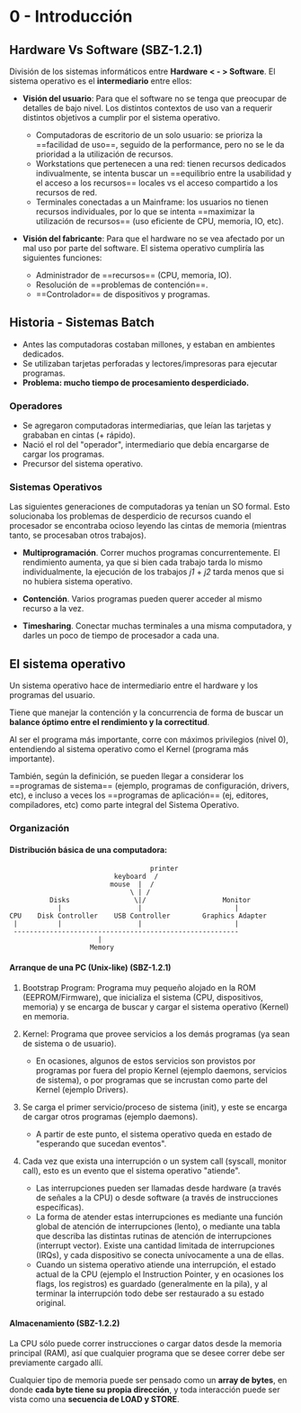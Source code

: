 # 0 - Introducción

## Hardware Vs Software (SBZ-1.2.1)
División de los sistemas informáticos entre **Hardware < - > Software**. El sistema operativo es el **intermediario** entre ellos:

- **Visión del usuario**: Para que el software no se tenga que preocupar de detalles de bajo nivel. Los distintos contextos de uso van a requerir distintos objetivos a cumplir por el sistema operativo.
	- Computadoras de escritorio de un solo usuario: se prioriza la ==facilidad de uso==, seguido de la performance, pero no se le da prioridad a la utilización de recursos.
	- Workstations que pertenecen a una red: tienen recursos dedicados indivualmente, se intenta buscar un ==equilibrio entre la usabilidad y el acceso a los recursos== locales vs el acceso compartido a los recursos de red.
	- Terminales conectadas a un Mainframe: los usuarios no tienen recursos individuales, por lo que se intenta ==maximizar la utilización de recursos== (uso eficiente de CPU, memoria, IO, etc).
	
- **Visión del fabricante**: Para que el hardware no se vea afectado por un mal uso por parte del software. El sistema operativo cumpliría las siguientes funciones:

	- Administrador de ==recursos== (CPU, memoria, IO).
	- Resolución de ==problemas de contención==.
	- ==Controlador== de dispositivos y programas.

## Historia - Sistemas Batch
- Antes las computadoras costaban millones, y estaban en ambientes dedicados.
- Se utilizaban tarjetas perforadas y lectores/impresoras para ejecutar programas.
- **Problema: mucho tiempo de procesamiento desperdiciado.**

### Operadores
- Se agregaron computadoras intermediarias, que leían las tarjetas y grababan en cintas (+ rápido).
- Nació el rol del "operador", intermediario que debía encargarse de cargar los programas.
- Precursor del sistema operativo.

### Sistemas Operativos
Las siguientes generaciones de computadoras ya tenían un SO formal. Esto solucionaba los problemas de desperdicio de recursos cuando el procesador se encontraba ocioso leyendo las cintas de memoria (mientras tanto, se procesaban otros trabajos).

- **Multiprogramación**.  Correr muchos programas concurrentemente. El rendimiento aumenta, ya que si bien cada trabajo tarda lo mismo individualmente, la ejecución de los trabajos _j1_ + _j2_ tarda menos que si no hubiera sistema operativo.

- **Contención**. Varios programas pueden querer acceder al mismo recurso a la vez.

- **Timesharing**. Conectar muchas terminales a una misma computadora, y darles un poco de tiempo de procesador a cada una.

## El sistema operativo
Un sistema operativo hace de intermediario entre el hardware y los programas del usuario.

Tiene que manejar la contención y la concurrencia de forma de buscar un **balance óptimo entre el rendimiento y la correctitud**.

Al ser el programa más importante, corre con máximos privilegios (nivel 0), entendiendo al sistema operativo como el Kernel (programa más importante).

También, según la definición, se pueden llegar a considerar los ==programas de sistema== (ejemplo, programas de configuración, drivers, etc), e incluso a veces los ==programas de aplicación== (ej, editores, compiladores, etc) como parte integral del Sistema Operativo.

### Organización

#### Distribución básica de una computadora:
```
                                   printer
                          keyboard  /
                         mouse  |  /
                              \ | /
          Disks                \|/                   Monitor
            |                   |                       |
CPU    Disk Controller    USB Controller        Graphics Adapter
 |          |                   |                       |
 --------------------------------------------------------
                      |
                    Memory
```

#### Arranque de una PC (Unix-like) (SBZ-1.2.1)

1. Bootstrap Program: Programa muy pequeño alojado en la ROM (EEPROM/Firmware), que inicializa el sistema (CPU, dispositivos, memoria) y se encarga de buscar y cargar el sistema operativo (Kernel) en memoria.

2. Kernel: Programa que provee servicios a los demás programas (ya sean de sistema o de usuario). 
	- En ocasiones, algunos de estos servicios son provistos por programas por fuera del propio Kernel (ejemplo daemons, servicios de sistema), o por programas que se incrustan como parte del Kernel (ejemplo Drivers).

3. Se carga el primer servicio/proceso de sistema (init), y este se encarga de cargar otros programas (ejemplo daemons).
	- A partir de este punto, el sistema operativo queda en estado de "esperando que sucedan eventos".

4. Cada vez que exista una interrupción o un system call (syscall, monitor call), esto es un evento que el sistema operativo "atiende". 
	- Las interrupciones pueden ser llamadas desde hardware (a través de señales a la CPU) o desde software (a través de instrucciones específicas).
	- La forma de atender estas interrupciones es mediante una función global de atención de interrupciones (lento), o mediante una tabla que describa las distintas rutinas de atención de interrupciones (interrupt vector). Existe una cantidad limitada de interrupciones (IRQs), y cada dispositivo se conecta unívocamente a una de ellas.
	- Cuando un sistema operativo atiende una interrupción, el estado actual de la CPU (ejemplo el Instruction Pointer, y en ocasiones los flags, los registros) es guardado (generalmente en la pila), y al terminar la interrupción todo debe ser restaurado a su estado original.

#### Almacenamiento (SBZ-1.2.2)

La CPU sólo puede correr instrucciones o cargar datos desde la memoria principal (RAM), así que cualquier programa que se desee correr debe ser previamente cargado allí.

Cualquier tipo de memoria puede ser pensado como un **array de bytes**, en donde **cada byte tiene su propia dirección**, y toda interacción puede ser vista como una **secuencia de LOAD y STORE**.